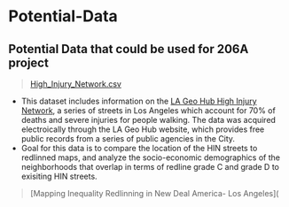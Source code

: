 # Potential-Data
## Potential Data that could be used for 206A project
> [High_Injury_Network.csv](https://github.com/paotirado/Potential-Data/files/7270822/High_Injury_Network.csv)
* This dataset includes information on the [LA Geo Hub High Injury Network](https://geohub.lacity.org/datasets/ladot::high-injury-network-2/explore?location=34.019486%2C-118.405852%2C10.81), a series of streets in Los Angeles which account for 70% of deaths and severe injuries for people walking. The data was acquired electroically through the LA Geo Hub website, which provides free public records from a series of public agencies in the City. 
* Goal for this data is to compare the location of the HIN streets to redlinned maps, and analyze the socio-economic demographics of the neighborhoods that overlap in terms of redline grade C and grade D to exisiting HIN streets. 
>[Mapping Inequality Redlinning in New Deal America- Los Angeles](
